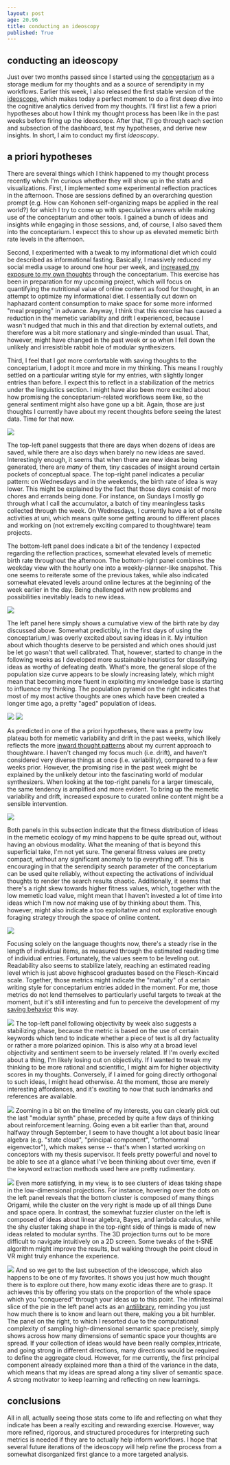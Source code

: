 ```yaml
---
layout: post
age: 20.96
title: conducting an ideoscopy
published: True
---
```


## conducting an ideoscopy

Just over two months passed since I started using the [conceptarium](/thoughtware/conceptarium) as a storage medium for my thoughts and as a source of serendipity in my workflows. Earlier this week, I also released the first stable version of the [ideoscope](/thoughtware/ideoscope), which makes today a perfect moment to do a first deep dive into the cognitive analytics derived from my thoughts. I'll first list a few a priori hypotheses about how I think my thought process has been like in the past weeks before firing up the ideoscope. After that, I'll go through each section and subsection of the dashboard, test my hypotheses, and derive new insights. In short, I aim to conduct my first *ideoscopy*.

## a priori hypotheses

There are several things which I think happened to my thought process recently which I'm curious whether they will show up in the stats and visualizations. First, I implemented some experimental reflection practices in the afternoon. Those are sessions defined by an overarching question prompt (e.g. How can Kohonen self-organizing maps be applied in the real world?) for which I try to come up with speculative answers while making use of the conceptarium and other tools. I gained a bunch of ideas and insights while engaging in those sessions, and, of course, I also saved them into the conceptarium. I expecct this to show up as elevated memetic birth rate levels in the afternoon.

Second, I experimented with a tweak to my informational diet which could be described as informational fasting. Basically, I massively reduced my social media usage to around one hour per week, and [increased my exposure to my own thoughts](/reflections/dynamical-systems-online) through the conceptarium. This exercise has been in preparation for my upcoming project, which will focus on quantifying the nutritional value of online content as food for thought, in an attempt to optimize my informational diet. I essentially cut down on haphazard content consumption to make space for some more informed "meal prepping" in advance. Anyway, I think that this exercise has caused a reduction in the memetic variability and drift I experienced, because I wasn't nudged that much in this and that direction by external outlets, and therefore was a bit more stationary and single-minded than usual. That, however, might have changed in the past week or so when I fell down the unlikely and irresistible rabbit hole of modular synthesizers.

Third, I feel that I got more comfortable with saving thoughts to the conceptarium, I adopt it more and more in my thinking. This means I roughly settled on a particular writing style for my entries, with slightly longer entries than before. I expect this to reflect in a stabilization of the metrics under the linguistics section. I might have also been more excited about how promising the conceptarium-related workflows seem like, so the general sentiment might also have gone up a bit. Again, those are just thoughts I currently have about my recent thoughts before seeing the latest data. Time for that now.

![](/assets/img/ideoscopy_birthrate.png)

The top-left panel suggests that there are days when dozens of ideas are saved, while there are also days when barely no new ideas are saved. Interestingly enough, it seems that when there are new ideas being generated, there are *many* of them, tiny cascades of insight around certain pockets of conceptual space. The top-right panel indicates a peculiar pattern: on Wednesdays and in the weekends, the birth rate of idea is way lower. This might be explained by the fact that those days consist of more chores and errands being done. For instance, on Sundays I mostly go through what I call the accumulator, a batch of tiny meaningless tasks collected through the week. On Wednesdays, I currently have a lot of onsite activities at uni, which means quite some getting around to different places and working on (not extremely exciting compared to thoughtware) team projects.

The bottom-left panel does indicate a bit of the tendency I expected regarding the reflection practices, somewhat elevated levels of memetic birth rate throughout the afternoon. The bottom-right panel combines the weekday view with the hourly one into a weekly-planner-like snapshot. This one seems to reiterate some of the previous takes, while also indicated somewhat elevated levels around online lectures at the beginning of the week earlier in the day. Being challenged with new problems and possibilities inevitably leads to new ideas.

![](/assets/img/ideoscopy_populationsize.png)

The left panel here simply shows a cumulative view of the birth rate by day discussed above. Somewhat predictibly, in the first days of using the conceptarium,I was overly excited about saving ideas in it. My intuition about which thoughts deserve to be persisted and which ones should just be let go wasn't that well calibrated. That, however, started to change in the following weeks as I developed more sustainable heuristics for classifying ideas as worthy of defeating death. What's more, the general slope of the population size curve appears to be slowly increasing lately, which might mean that becoming more fluent in exploiting my knowledge base is starting to influence my thinking. The population pyramid on the right indicates that most of my most active thoughts are ones which have been created a longer time ago, a pretty "aged" population of ideas.

![](/assets/img/ideoscopy_variability.png)
![](/assets/img/ideoscopy_drift.png)

As predicted in one of the a priori hypotheses, there was a pretty low plateau both for memetic variability and drift in the past weeks, which likely reflects the more [inward thought patterns](/reflections/dynamical-systems-online) about my current approach to thoughtware. I haven't changed my focus much (i.e. drift), and haven't considered very diverse things at once (i.e. variability), compared to a few weeks prior. However, the promising rise in the past week might be explained by the unlikely detour into the fascinating world of modular synthesizers. When looking at the top-right panels for a larger timescale, the same tendency is amplified and more evident. To bring up the memetic variability and drift, increased exposure to curated online content might be a sensible intervention.

![](/assets/img/ideoscopy_fitness.png)

Both panels in this subsection indicate that the fitness distribution of ideas in the memetic ecology of my mind happens to be quite spread out, without having an obvious modality. What the meaning of that is beyond this superficial take, I'm not yet sure. The general fitness values are pretty compact, without any significant anomaly to tip everything off. This is encouraging in that the serendipity search parameter of the conceptarium can be used quite reliably, without expecting the activations of individual thoughts to render the search results chaotic. Additionally, it seems that there's a right skew towards higher fitness values, which, together with the low memetic load value, might mean that I haven't invested a lot of time into ideas which I'm now *not* making use of by thinking about them. This, however, might also indicate a too exploitative and not explorative enough foraging strategy through the space of online content.

![](/assets/img/ideoscopy_concisenessreadability.png)

Focusing solely on the language thoughts now, there's a steady rise in the length of individual items, as measured through the estimated reading time of individual entries. Fortunately, the values seem to be leveling out. Readability also seems to stabilize lately, reaching an estimated reading level which is just above highscool graduates based on the Flesch-Kincaid scale. Together, those metrics might indicate the "maturity" of a certain writing style for conceptarium entries added in the moment. For me, those metrics do not lend themselves to particularly useful targets to tweak at the moment, but it's still interesting and fun to perceive the development of my [saving behavior](/reflections/saving-versus-sampling) this way.

![](/assets/img/ideoscopy_objectivitysentiment.png)
The top-left panel following objectivity by week also suggests a stabilizing phase, because the metric is based on the use of certain keywords which tend to indicate whether a piece of text is all dry factuality or rather a more polarized opinion. This is also why at a broad level objectivity and sentiment seem to be inversely related. If I'm overly excited about a thing, I'm likely losing out on objectivity. If I wanted to tweak my thinking to be more rational and scientific, I might aim for higher objectivity scores in my thoughts. Conversely, if I aimed for going directly orthogonal to such ideas, I might head otherwise. At the moment, those are merely interesting affordances, and it's exciting to now that such landmarks and references are available.

![](/assets/img/ideoscopy_interests.png)
Zooming in a bit on the timeline of my interests, you can clearly pick out the last "modular synth" phase, preceded by quite a few days of thinking about reinforcement learning. Going even a bit earlier than that, around halfway through September, I seem to have thought a lot about basic linear algebra (e.g. "state cloud", "principal component", "orthonormal eigenvector"), which makes sense -- that's when I started working on conceptors with my thesis supervisor. It feels pretty powerful and novel to be able to see at a glance what I've been thinking about over time, even if the keyword extraction methods used here are pretty rudimentary.

![](/assets/img/ideoscopy_projection.png)
Even more satisfying, in my view, is to see clusters of ideas taking shape in the low-dimensional projections. For instance, hovering over the dots on the left panel reveals that the bottom cluster is composed of many things Origami, while the cluster on the very right is made up of all things Dune and space opera. In contrast, the somewhat fuzzier cluster on the left is composed of ideas about linear algebra, Bayes, and lambda calculus, while the shy cluster taking shape in the top-right side of things is made of new ideas related to modular synths. The 3D projection turns out to be more difficult to navigate intuitively on a 2D screen. Some tweaks of the t-SNE algorithm might improve the results, but walking through the point cloud in VR might truly enhance the experience. 

![](/assets/img/ideoscopy_discovery.png)
And so we get to the last subsection of the ideoscope, which also happens to be one of my favorites. It shows you just how much thought there is to explore out there, how many exotic ideas there are to grasp. It achieves this by offering you stats on the proportion of the whole space which you "conquered" through your ideas up to this point. The infinitesimal slice of the pie in the left panel acts as an [antilibrary](https://nesslabs.com/antilibrary), reminding you just how much there is to know and learn out there, making you a bit humbler. The panel on the right, to which I resorted due to the computational complexity of sampling high-dimensional semantic space precisely, simply shows across how many dimensions of semantic space your thoughts are spread. If your collection of ideas would have been really complex,intricate, and going strong in different directions, many directions would be required to define the aggregate cloud. However, for me currently, the first principal component already explained more than a third of the variance in the data, which means that my ideas are spread along a tiny sliver of semantic space. A strong motivator to keep learning and reflecting on new learnings.

## conclusions

All in all, actually seeing those stats come to life and reflecting on what they indicate has been a really exciting and rewarding exercise. However, way more refined, rigorous, and structured procedures for interpreting such metrics is needed if they are to actually help inform workflows. I hope that several future iterations of the ideoscopy will help refine the process from a somewhat disorganized first glance to a more targeted analysis. 